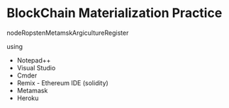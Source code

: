 # BlockChain Materialization Practice

nodeRopstenMetamskArgicultureRegister

using
- Notepad++
- Visual Studio
- Cmder
- Remix - Ethereum IDE (solidity)
- Metamask
- Heroku